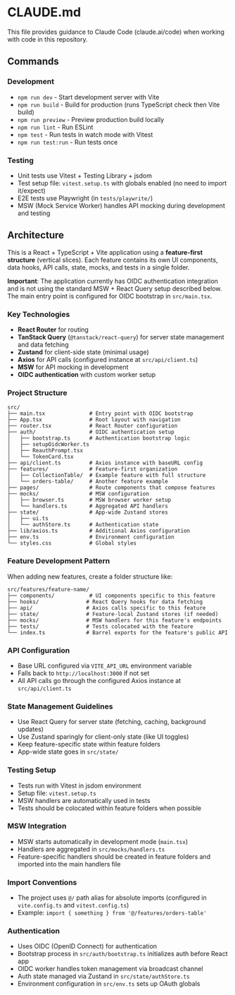 # CLAUDE.md

This file provides guidance to Claude Code (claude.ai/code) when working with code in this repository.

## Commands

### Development
- `npm run dev` - Start development server with Vite
- `npm run build` - Build for production (runs TypeScript check then Vite build)
- `npm run preview` - Preview production build locally
- `npm run lint` - Run ESLint
- `npm test` - Run tests in watch mode with Vitest
- `npm run test:run` - Run tests once

### Testing
- Unit tests use Vitest + Testing Library + jsdom
- Test setup file: `vitest.setup.ts` with globals enabled (no need to import it/expect)
- E2E tests use Playwright (in `tests/playwrite/`)
- MSW (Mock Service Worker) handles API mocking during development and testing

## Architecture

This is a React + TypeScript + Vite application using a **feature-first structure** (vertical slices). Each feature contains its own UI components, data hooks, API calls, state, mocks, and tests in a single folder.

**Important**: The application currently has OIDC authentication integration and is not using the standard MSW + React Query setup described below. The main entry point is configured for OIDC bootstrap in `src/main.tsx`.

### Key Technologies
- **React Router** for routing
- **TanStack Query** (`@tanstack/react-query`) for server state management and data fetching
- **Zustand** for client-side state (minimal usage)
- **Axios** for API calls (configured instance at `src/api/client.ts`)
- **MSW** for API mocking in development
- **OIDC authentication** with custom worker setup

### Project Structure
```
src/
├── main.tsx              # Entry point with OIDC bootstrap
├── App.tsx               # Root layout with navigation
├── router.tsx            # React Router configuration
├── auth/                 # OIDC authentication setup
│   ├── bootstrap.ts      # Authentication bootstrap logic
│   ├── setupOidcWorker.ts
│   ├── ReauthPrompt.tsx
│   └── TokenCard.tsx
├── api/client.ts         # Axios instance with baseURL config
├── features/             # Feature-first organization
│   ├── CollectionTable/  # Example feature with full structure
│   └── orders-table/     # Another feature example
├── pages/                # Route components that compose features
├── mocks/                # MSW configuration
│   ├── browser.ts        # MSW browser worker setup
│   └── handlers.ts       # Aggregated API handlers
├── state/                # App-wide Zustand stores
│   ├── ui.ts
│   └── authStore.ts      # Authentication state
├── lib/axios.ts          # Additional Axios configuration
├── env.ts                # Environment configuration
└── styles.css            # Global styles
```

### Feature Development Pattern
When adding new features, create a folder structure like:
```
src/features/feature-name/
├── components/           # UI components specific to this feature
├── hooks/               # React Query hooks for data fetching
├── api/                 # Axios calls specific to this feature
├── state/               # Feature-local Zustand stores (if needed)
├── mocks/               # MSW handlers for this feature's endpoints
├── tests/               # Tests colocated with the feature
└── index.ts             # Barrel exports for the feature's public API
```

### API Configuration
- Base URL configured via `VITE_API_URL` environment variable
- Falls back to `http://localhost:3000` if not set
- All API calls go through the configured Axios instance at `src/api/client.ts`

### State Management Guidelines
- Use React Query for server state (fetching, caching, background updates)
- Use Zustand sparingly for client-only state (like UI toggles)
- Keep feature-specific state within feature folders
- App-wide state goes in `src/state/`

### Testing Setup
- Tests run with Vitest in jsdom environment
- Setup file: `vitest.setup.ts`
- MSW handlers are automatically used in tests
- Tests should be colocated within feature folders when possible

### MSW Integration
- MSW starts automatically in development mode (`main.tsx`)
- Handlers are aggregated in `src/mocks/handlers.ts`
- Feature-specific handlers should be created in feature folders and imported into the main handlers file

### Import Conventions
- The project uses `@/` path alias for absolute imports (configured in `vite.config.ts` and `vitest.config.ts`)
- Example: `import { something } from '@/features/orders-table'`

### Authentication
- Uses OIDC (OpenID Connect) for authentication
- Bootstrap process in `src/auth/bootstrap.ts` initializes auth before React app
- OIDC worker handles token management via broadcast channel
- Auth state managed via Zustand in `src/state/authStore.ts`
- Environment configuration in `src/env.ts` sets up OAuth globals